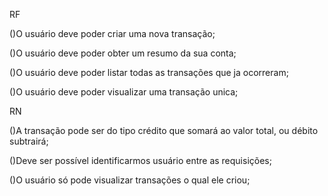 RF

()O usuário deve poder criar uma nova transação;

()O usuário deve poder obter um resumo da sua conta;

()O usuário deve poder listar todas as transações que ja ocorreram;

()O usuário deve poder visualizar uma transação unica;

RN

()A transação pode ser do tipo crédito que somará ao valor total, ou débito subtrairá;

()Deve ser possível identificarmos usuário entre as requisições;

()O usuário só pode visualizar transações o qual ele criou;
